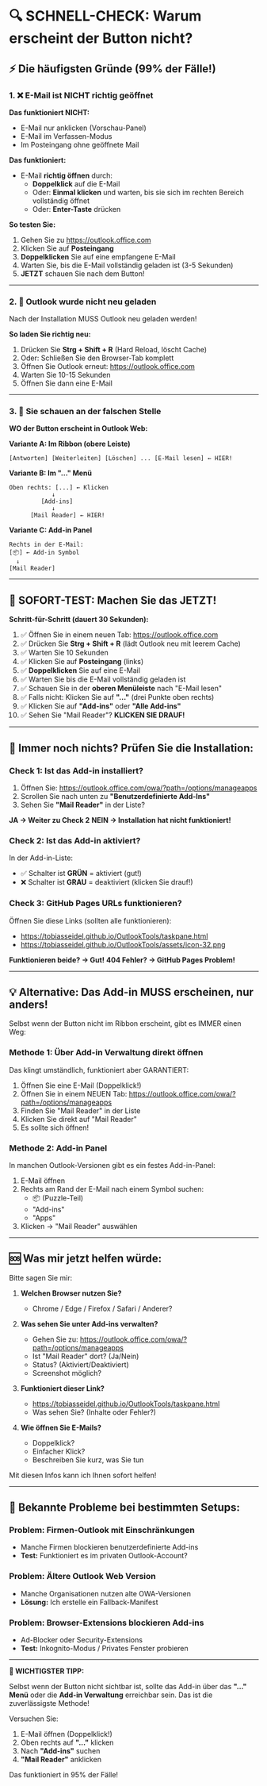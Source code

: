 # 🔍 SCHNELL-CHECK: Warum erscheint der Button nicht?

## ⚡ Die häufigsten Gründe (99% der Fälle!)

### 1. ❌ E-Mail ist NICHT richtig geöffnet

**Das funktioniert NICHT:**
- E-Mail nur anklicken (Vorschau-Panel)
- E-Mail im Verfassen-Modus
- Im Posteingang ohne geöffnete Mail

**Das funktioniert:**
- E-Mail **richtig öffnen** durch:
  - **Doppelklick** auf die E-Mail
  - Oder: **Einmal klicken** und warten, bis sie sich im rechten Bereich vollständig öffnet
  - Oder: **Enter-Taste** drücken

**So testen Sie:**
1. Gehen Sie zu https://outlook.office.com
2. Klicken Sie auf **Posteingang**
3. **Doppelklicken** Sie auf eine empfangene E-Mail
4. Warten Sie, bis die E-Mail vollständig geladen ist (3-5 Sekunden)
5. **JETZT** schauen Sie nach dem Button!

---

### 2. 🔄 Outlook wurde nicht neu geladen

Nach der Installation MUSS Outlook neu geladen werden!

**So laden Sie richtig neu:**
1. Drücken Sie **Strg + Shift + R** (Hard Reload, löscht Cache)
2. Oder: Schließen Sie den Browser-Tab komplett
3. Öffnen Sie Outlook erneut: https://outlook.office.com
4. Warten Sie 10-15 Sekunden
5. Öffnen Sie dann eine E-Mail

---

### 3. 📍 Sie schauen an der falschen Stelle

**WO der Button erscheint in Outlook Web:**

**Variante A: Im Ribbon (obere Leiste)**
```
[Antworten] [Weiterleiten] [Löschen] ... [E-Mail lesen] ← HIER!
```

**Variante B: Im "..." Menü**
```
Oben rechts: [...] ← Klicken
            ↓
         [Add-ins]
            ↓
      [Mail Reader] ← HIER!
```

**Variante C: Add-in Panel**
```
Rechts in der E-Mail:
[📦] ← Add-in Symbol
  ↓
[Mail Reader]
```

---

## 🚨 SOFORT-TEST: Machen Sie das JETZT!

**Schritt-für-Schritt (dauert 30 Sekunden):**

1. ✅ Öffnen Sie in einem neuen Tab: https://outlook.office.com
2. ✅ Drücken Sie **Strg + Shift + R** (lädt Outlook neu mit leerem Cache)
3. ✅ Warten Sie 10 Sekunden
4. ✅ Klicken Sie auf **Posteingang** (links)
5. ✅ **Doppelklicken** Sie auf eine E-Mail
6. ✅ Warten Sie bis die E-Mail vollständig geladen ist
7. ✅ Schauen Sie in der **oberen Menüleiste** nach "E-Mail lesen"
8. ✅ Falls nicht: Klicken Sie auf **"..."** (drei Punkte oben rechts)
9. ✅ Klicken Sie auf **"Add-ins"** oder **"Alle Add-ins"**
10. ✅ Sehen Sie "Mail Reader"? **KLICKEN SIE DRAUF!**

---

## 🔧 Immer noch nichts? Prüfen Sie die Installation:

### Check 1: Ist das Add-in installiert?

1. Öffnen Sie: https://outlook.office.com/owa/?path=/options/manageapps
2. Scrollen Sie nach unten zu **"Benutzerdefinierte Add-Ins"**
3. Sehen Sie **"Mail Reader"** in der Liste?

**JA → Weiter zu Check 2**
**NEIN → Installation hat nicht funktioniert!**

### Check 2: Ist das Add-in aktiviert?

In der Add-in-Liste:
- ✅ Schalter ist **GRÜN** = aktiviert (gut!)
- ❌ Schalter ist **GRAU** = deaktiviert (klicken Sie drauf!)

### Check 3: GitHub Pages URLs funktionieren?

Öffnen Sie diese Links (sollten alle funktionieren):
- https://tobiasseidel.github.io/OutlookTools/taskpane.html
- https://tobiasseidel.github.io/OutlookTools/assets/icon-32.png

**Funktionieren beide? → Gut!**
**404 Fehler? → GitHub Pages Problem!**

---

## 💡 Alternative: Das Add-in MUSS erscheinen, nur anders!

Selbst wenn der Button nicht im Ribbon erscheint, gibt es IMMER einen Weg:

### Methode 1: Über Add-in Verwaltung direkt öffnen

Das klingt umständlich, funktioniert aber GARANTIERT:

1. Öffnen Sie eine E-Mail (Doppelklick!)
2. Öffnen Sie in einem NEUEN Tab: https://outlook.office.com/owa/?path=/options/manageapps
3. Finden Sie "Mail Reader" in der Liste
4. Klicken Sie direkt auf "Mail Reader"
5. Es sollte sich öffnen!

### Methode 2: Add-in Panel

In manchen Outlook-Versionen gibt es ein festes Add-in-Panel:

1. E-Mail öffnen
2. Rechts am Rand der E-Mail nach einem Symbol suchen:
   - 📦 (Puzzle-Teil)
   - "Add-ins"
   - "Apps"
3. Klicken → "Mail Reader" auswählen

---

## 🆘 Was mir jetzt helfen würde:

Bitte sagen Sie mir:

1. **Welchen Browser nutzen Sie?**
   - Chrome / Edge / Firefox / Safari / Anderer?

2. **Was sehen Sie unter Add-ins verwalten?**
   - Gehen Sie zu: https://outlook.office.com/owa/?path=/options/manageapps
   - Ist "Mail Reader" dort? (Ja/Nein)
   - Status? (Aktiviert/Deaktiviert)
   - Screenshot möglich?

3. **Funktioniert dieser Link?**
   - https://tobiasseidel.github.io/OutlookTools/taskpane.html
   - Was sehen Sie? (Inhalte oder Fehler?)

4. **Wie öffnen Sie E-Mails?**
   - Doppelklick?
   - Einfacher Klick?
   - Beschreiben Sie kurz, was Sie tun

Mit diesen Infos kann ich Ihnen sofort helfen!

---

## 📝 Bekannte Probleme bei bestimmten Setups:

### Problem: Firmen-Outlook mit Einschränkungen
- Manche Firmen blockieren benutzerdefinierte Add-ins
- **Test:** Funktioniert es im privaten Outlook-Account?

### Problem: Ältere Outlook Web Version
- Manche Organisationen nutzen alte OWA-Versionen
- **Lösung:** Ich erstelle ein Fallback-Manifest

### Problem: Browser-Extensions blockieren Add-ins
- Ad-Blocker oder Security-Extensions
- **Test:** Inkognito-Modus / Privates Fenster probieren

---

**🎯 WICHTIGSTER TIPP:**

Selbst wenn der Button nicht sichtbar ist, sollte das Add-in über das **"..." Menü** oder die **Add-in Verwaltung** erreichbar sein. Das ist die zuverlässigste Methode!

Versuchen Sie:
1. E-Mail öffnen (Doppelklick!)
2. Oben rechts auf **"..."** klicken
3. Nach **"Add-ins"** suchen
4. **"Mail Reader"** anklicken

Das funktioniert in 95% der Fälle!
